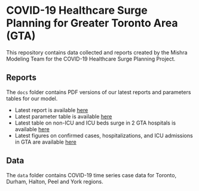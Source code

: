 # COVID-19 Healthcare Surge Planning for Greater Toronto Area (GTA)

This repository contains data collected and reports created by the Mishra Modeling Team for the COVID-19 Healthcare Surge Planning Project.

## Reports

The `docs` folder contains PDF versions of our latest reports and parameters tables for our model.

- Latest report is available [here](docs/COVID19_SurgeModelingUnityHealth_REPORT.pdf)
- Latest parameter table is available [here](docs/Table_1_Parameters_refs.pdf)
- Latest table on non-ICU and ICU beds surge in 2 GTA hospitals is available [here](docs/Table_2_COVID-19_non-ICU_and_ICU_beds_surge_in_two_GTA_hospitals.pdf)
- Latest figures on confirmed cases, hospitalizations, and ICU admissions in GTA are available [here](docs/gta_snapshot.pdf)

## Data

The `data` folder contains COVID-19 time series case data for Toronto, Durham, Halton, Peel and York regions.